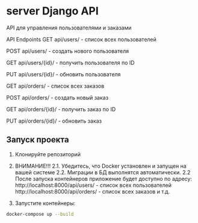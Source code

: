 # server Django API

API для управления пользователями и заказами

API Endpoints
GET api/users/ - список всех пользователей

POST api/users/ - создать нового пользователя

GET api/users/{id}/ - получить пользователя по ID

PUT api/users/{id}/ - обновить пользователя

GET api/orders/ - список всех заказов

POST api/orders/ - создать новый заказ

GET api/orders/{id}/ - получить заказ по ID

PUT api/orders/{id}/ - обновить заказ



## Запуск проекта

1. Клонируйте репозиторий

2. ВНИМАНИЕ!!!
2.1. Убедитесь, что Docker установлен и запущен на вашей системе
2.2. Миграции в БД выполнятся автоматически.
2.2 После запуска контейнеров приложение будет доступно по адресу:
    http://localhost:8000/api/users/ - список всех пользователей
    http://localhost:8000/api/orders/ - список всех заказов и т.д.


3. Запустите контейнеры:
```bash
docker-compose up --build
